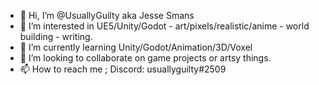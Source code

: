 - 👋 Hi, I’m @UsuallyGuilty aka Jesse Smans
- 👀 I’m interested in UE5/Unity/Godot - art/pixels/realistic/anime - world building - writing.
- 🌱 I’m currently learning Unity/Godot/Animation/3D/Voxel
- 💞️ I’m looking to collaborate on game projects or artsy things.
- 📫 How to reach me ; Discord: usuallyguilty#2509

<!---
UsuallyGuilty/UsuallyGuilty is a ✨ special ✨ repository because its `README.md` (this file) appears on your GitHub profile.
You can click the Preview link to take a look at your changes.
--->
